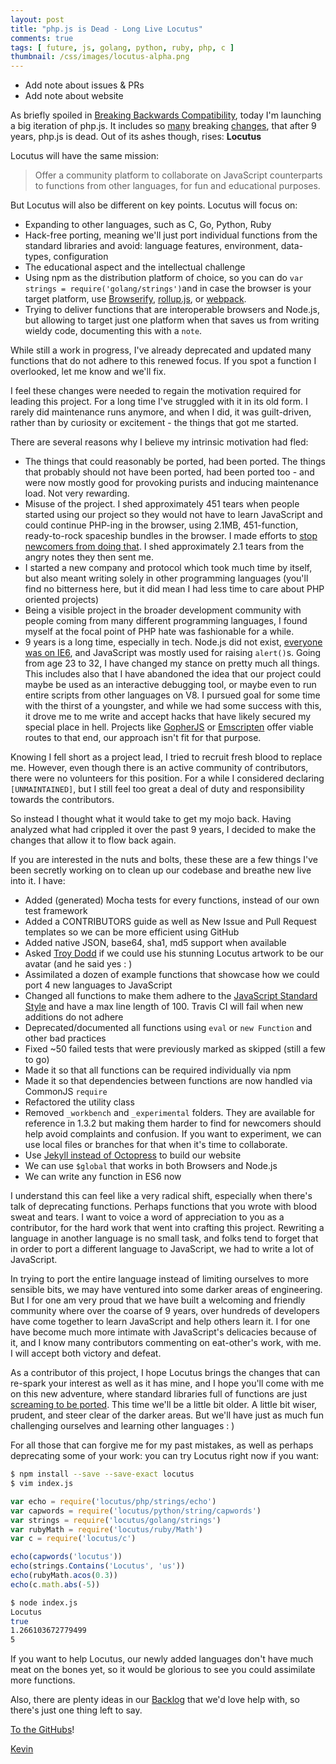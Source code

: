 ```yaml
---
layout: post
title: "php.js is Dead - Long Live Locutus"
comments: true
tags: [ future, js, golang, python, ruby, php, c ]
thumbnail: /css/images/locutus-alpha.png
---
```


- Add note about issues & PRs
- Add note about website

As briefly spoiled in [Breaking Backwards Compatibility](/blog/2016/04/20/breaking-bc/), 
today I'm launching a big iteration of php.js. It includes so
[many](https://github.com/kvz/locutus/pull/290) breaking 
[changes](https://github.com/kvz/locutus/blob/master/CHANGELOG.md#v200), that after 
9 years, php.js is dead. Out of its ashes though, rises: **Locutus**

Locutus will have the same mission: 
  
> Offer a community platform to collaborate on JavaScript counterparts 
to functions from other languages, for fun and educational purposes.

But Locutus will also be different on key points. Locutus will focus on:

- Expanding to other languages, such as C, Go, Python, Ruby
- Hack-free porting, meaning we'll just port individual functions from the standard libraries and avoid: language features, environment, data-types, configuration
- The educational aspect and the intellectual challenge
- Using npm as the distribution platform of choice, so you can do `var strings = require('golang/strings')`and in case the browser is your target platform, use [Browserify](http://browserify.org/), [rollup.js](http://rollupjs.org/), or [webpack](https://webpack.github.io/).
- Trying to deliver functions that are interoperable browsers and Node.js, but allowing to target just one platform when that saves us from writing wieldy code, documenting this with a `note`.

While still a work in progress, I've already deprecated and updated many functions that do not adhere to this renewed focus. If you spot a function I overlooked, let me know and we'll fix.

I feel these changes were needed to regain the motivation required for leading this project. For a long time I've struggled with it in its old form. I rarely did maintenance runs anymore, and when I did, it was guilt-driven, rather than by curiosity or excitement - the things that got me started.

There are several reasons why I believe my intrinsic motivation had fled:

- The things that could reasonably be ported, had been ported. The things that probably should not have been ported, had been ported too - and were now mostly good for provoking purists and inducing maintenance load. Not very rewarding.
- Misuse of the project. I shed approximately 451 tears when people started using our project so they would not have to learn JavaScript and could continue PHP-ing in the browser, using 2.1MB, 451-function, ready-to-rock spaceship bundles in the browser. I made efforts to [stop newcomers from doing that](/blog/2013/05/a-word-on-the-focus-of-php-dot-js/). I shed approximately 2.1 tears from the angry notes they then sent me.
- I started a new company and protocol which took much time by itself, but also meant writing solely in other programming languages (you'll find no bitterness here, but it did mean I had less time to care about PHP oriented projects)
- Being a visible project in the broader development community with people coming from many different programming languages, I found myself at the focal point of PHP hate was fashionable for a while.   
- 9 years is a long time, especially in tech. Node.js did not exist, [everyone was on IE6](https://www.w3counter.com/globalstats.php?date=2007-05-30), and JavaScript was mostly used for raising `alert()`s. Going from age 23 to 32, I have changed my stance on pretty much all things. This includes also that I have abandoned the idea that our project could maybe be used as an interactive debugging tool, or maybe even to run entire scripts from other languages on V8. I pursued goal for some time with the thirst of a youngster, and while we had some success with this, it drove me to me write and accept hacks that have likely secured my special place in hell. Projects like [GopherJS](https://github.com/gopherjs/gopherjs) or [Emscripten](http://kripken.github.io/emscripten-site/) offer viable routes to that end, our approach isn't fit for that purpose.

Knowing I fell short as a project lead, I tried to recruit fresh blood to replace me. However, even though there is an active community of contributors, there were no volunteers for this position. For a while I considered declaring `[UNMAINTAINED]`, but I still feel too great a deal of duty and responsibility towards the contributors.

So instead I thought what it would take to get my mojo back. Having analyzed 
what had crippled it over the past 9 years, I decided to make the changes that allow it to flow 
back again.

If you are interested in the nuts and bolts, these these are a few things I've been secretly 
working on to clean up our codebase and breathe new live into it. I have:

- Added (generated) Mocha tests for every functions, instead of our own test framework
- Added a CONTRIBUTORS guide as well as New Issue and Pull Request templates so we can be more efficient using GitHub
- Added native JSON, base64, sha1, md5 support when available
- Asked [Troy Dodd](http://troydodd.deviantart.com/art/Locutus-of-Borg-217586598) if we could use his stunning Locutus artwork to be our avatar (and he said yes : )
- Assimilated a dozen of example functions that showcase how we could port 4 new languages to JavaScript
- Changed all functions to make them adhere to the [JavaScript Standard Style](http://standardjs.com/) and have a max line length of 100. Travis CI will fail when new additions do not adhere
- Deprecated/documented all functions using `eval` or `new Function` and other bad practices
- Fixed ~50 failed tests that were previously marked as skipped (still a few to go)
- Made it so that all functions can be required individually via npm
- Made it so that dependencies between functions are now handled via CommonJS `require`
- Refactored the utility class
- Removed `_workbench` and `_experimental` folders. They are available for reference in 1.3.2 but making them harder to find for newcomers should help avoid complaints and confusion. If you want to experiment, we can use local files or branches for that when it's time to collaborate.
- Use [Jekyll instead of Octopress](/blog/2016/04/jekyll/) to build our website
- We can use `$global` that works in both Browsers and Node.js
- We can write any function in ES6 now

I understand this can feel like a very radical shift, especially when there's talk of deprecating functions. Perhaps functions that you wrote with blood sweat and tears. I want to voice a word of appreciation to you as a contributor, for the hard work that went into crafting this project. Rewriting a language in another language is no small task, and folks tend to forget that in order to port a different language to JavaScript, we had to write a lot of JavaScript. 

In trying to port the entire language instead of limiting ourselves to more sensible bits, we may have ventured into some darker areas of engineering. But I for one am very proud that we have built a welcoming and friendly community where over the coarse of 9 years, over hundreds of developers have come together to learn JavaScript and help others learn it. I for one have become much more intimate with JavaScript's delicacies because of it, and I know many contributors commenting on eat-other's work, with me. I will accept both victory and defeat.

As a contributor of this project, I hope Locutus brings the changes that can re-spark your interest as well as it has mine, and I hope you'll come with me on this new adventure, where standard libraries full of functions are just [screaming to be ported](https://golang.org/pkg/strings/). This time we'll be a little bit older. A little bit wiser, prudent, and steer clear of the darker areas. But we'll have just as much fun challenging ourselves and learning other languages : )

For all those that can forgive me for my past mistakes, as well as perhaps deprecating some of your work: you can try Locutus right now if you want:

```bash
$ npm install --save --save-exact locutus
$ vim index.js
```

```javascript
var echo = require('locutus/php/strings/echo')
var capwords = require('locutus/python/string/capwords')
var strings = require('locutus/golang/strings')
var rubyMath = require('locutus/ruby/Math')
var c = require('locutus/c')

echo(capwords('locutus'))
echo(strings.Contains('Locutus', 'us'))
echo(rubyMath.acos(0.3))
echo(c.math.abs(-5))
```

```bash
$ node index.js
Locutus
true
1.266103672779499
5
```

If you want to help Locutus, our newly added languages don't have much meat on the bones yet, so it would be glorious to see you could assimilate more functions.

Also, there are plenty ideas in our 
[Backlog](https://github.com/kvz/locutus/blob/master/CHANGELOG.md#Backlog)
that we'd love help with, so there's just one thing left to say.

[To the GitHubs](https://github.com/kvz/locutus)!

[Kevin](http://twitter.com/kvz)
